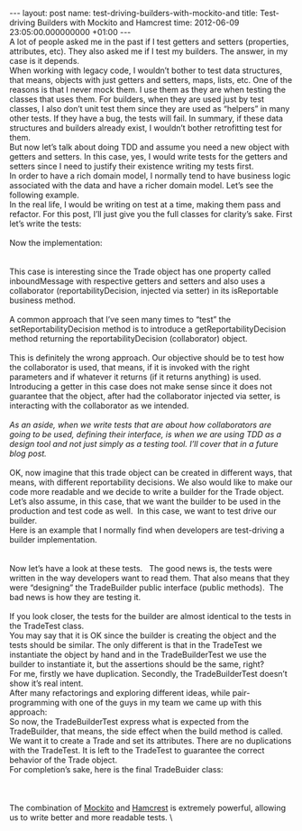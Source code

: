 --- layout: post name: test-driving-builders-with-mockito-and title:
Test-driving Builders with Mockito and Hamcrest time: 2012-06-09
23:05:00.000000000 +01:00 ---
\
A lot of people asked me in the past if I test getters and setters
(properties, attributes, etc). They also asked me if I test my builders.
The answer, in my case is it depends.
\
When working with legacy code, I wouldn’t bother to test data
structures, that means, objects with just getters and setters, maps,
lists, etc. One of the reasons is that I never mock them. I use them as
they are when testing the classes that uses them.
For builders, when they are used just by test classes, I also don’t unit
test them since they are used as “helpers” in many other tests. If they
have a bug, the tests will fail.
In summary, if these data structures and builders already exist, I
wouldn’t bother retrofitting test for them.
\
But now let’s talk about doing TDD and assume you need a new object with
getters and setters. In this case, yes, I would write tests for the
getters and setters since I need to justify their existence writing my
tests first.
\
In order to have a rich domain model, I normally tend to have business
logic associated with the data and have a richer domain model. Let’s see
the following example.
\
In the real life, I would be writing on test at a time, making them pass
and refactor. For this post, I’ll just give you the full classes for
clarity’s sake. First let’s write the tests:
\
\
Now the implementation:\
\
\
This case is interesting since the Trade object has one property called
inboundMessage with respective getters and setters and also uses a
collaborator (reportabilityDecision, injected via setter) in its
isReportable business method.\
\
A common approach that I’ve seen many times to “test” the
setReportabilityDecision method is to introduce a
getReportabilityDecision method returning the reportabilityDecision
(collaborator) object.\
\
This is definitely the wrong approach. Our objective should be to test
how the collaborator is used, that means, if it is invoked with the
right parameters and if whatever it returns (if it returns anything) is
used. Introducing a getter in this case does not make sense since it
does not guarantee that the object, after had the collaborator injected
via setter, is interacting with the collaborator as we intended.\
\
*As an aside, when we write tests that are about how collaborators are
going to be used, defining their interface, is when we are using TDD as
a design tool and not just simply as a testing tool. I’ll cover that in
a future blog post.*\
\
OK, now imagine that this trade object can be created in different ways,
that means, with different reportability decisions. We also would like
to make our code more readable and we decide to write a builder for the
Trade object. Let’s also assume, in this case, that we want the builder
to be used in the production and test code as well. 
In this case, we want to test drive our builder. 
\
Here is an example that I normally find when developers are test-driving
a builder implementation.\
\
\
Now let’s have a look at these tests.  
The good news is, the tests were written in the way developers want to
read them. That also means that they were “designing” the TradeBuilder
public interface (public methods). 
The bad news is how they are testing it.
\
\
If you look closer, the tests for the builder are almost identical to
the tests in the TradeTest class. 
\
You may say that it is OK since the builder is creating the object and
the tests should be similar. The only different is that in the TradeTest
we instantiate the object by hand and in the TradeBuilderTest we use the
builder to instantiate it, but the assertions should be the same,
right? 
\
For me, firstly we have duplication. Secondly, the TradeBuilderTest
doesn’t show it’s real intent. 
\
After many refactorings and exploring different ideas, while
pair-programming with one of the guys in my team we came up with this
approach:
\
So now, the TradeBuilderTest express what is expected from the
TradeBuilder, that means, the side effect when the build method is
called. We want it to create a Trade and set its attributes. There are
no duplications with the TradeTest. It is left to the TradeTest to
guarantee the correct behavior of the Trade object.
\
For completion’s sake, here is the final TradeBuider class:\
\
\
\
The combination of [Mockito](http://code.google.com/p/mockito/) and
[Hamcrest](http://code.google.com/p/hamcrest/) is extremely powerful,
allowing us to write better and more readable tests.
\
